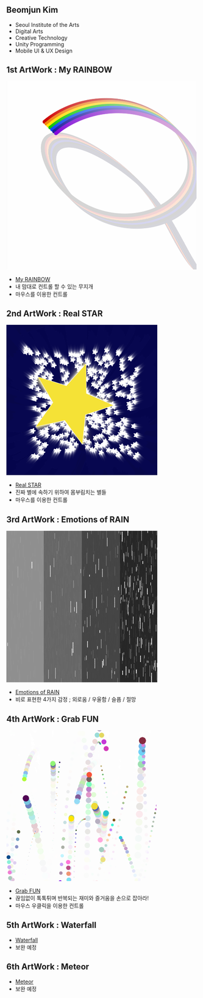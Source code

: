 ## Beomjun Kim
  * Seoul Institute of the Arts
  * Digital Arts
  * Creative Technology
  * Unity Programming
  * Mobile UI & UX Design

## 1st ArtWork : My RAINBOW

 ![예시 이미지](./Rainbow.png)
  * [My RAINBOW](./Rainbow/)
  * 내 맘대로 컨트롤 할 수 있는 무지개
  * 마우스를 이용한 컨트롤

## 2nd ArtWork : Real STAR

  ![예시 이미지](./Star.png)
  * [Real STAR](./Star/)
  * 진짜 별에 속하기 위하여 몸부림치는 별들
  * 마우스를 이용한 컨트롤

## 3rd ArtWork : Emotions of RAIN

  ![예시 이미지](./Rain.png)
  * [Emotions of RAIN](./Rain/)
  * 비로 표현한 4가지 감정 ; 외로움 / 우울함 / 슬픔 / 절망

## 4th ArtWork : Grab FUN

  ![예시 이미지](./Fun.png)
  * [Grab FUN](./Fun/)
  * 끊임없이 톡톡튀며 반복되는 재미와 즐거움을 손으로 잡아라!
  * 마우스 우클릭을 이용한 컨트롤

## 5th ArtWork : Waterfall
  * [Waterfall](./Waterfall/)
  * 보완 예정

## 6th ArtWork : Meteor
  * [Meteor](./Meteor/)
  * 보완 예정
